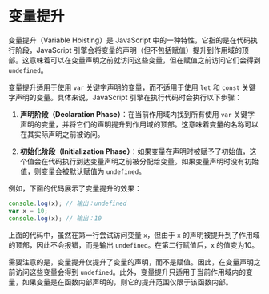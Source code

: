 # 变量提升

变量提升（Variable Hoisting）是 JavaScript 中的一种特性，它指的是在代码执行阶段，JavaScript 引擎会将变量的声明（但不包括赋值）提升到作用域的顶部。这意味着可以在变量声明之前就访问这些变量，但在赋值之前访问它们会得到 `undefined`。

变量提升适用于使用 `var` 关键字声明的变量，而不适用于使用 `let` 和 `const` 关键字声明的变量。具体来说，JavaScript 引擎在执行代码时会执行以下步骤：

1. **声明阶段（Declaration Phase）**：在当前作用域内找到所有使用 `var` 关键字声明的变量，并将它们的声明提升到作用域的顶部。这意味着变量的名称可以在其实际声明之前被访问。

2. **初始化阶段（Initialization Phase）**：如果变量在声明时被赋予了初始值，这个值会在代码执行到达变量声明之前被分配给变量。如果变量声明时没有初始值，则变量会被默认赋值为 `undefined`。

例如，下面的代码展示了变量提升的效果：

```js
console.log(x); // 输出：undefined
var x = 10;
console.log(x); // 输出：10
```

上面的代码中，虽然在第一行尝试访问变量 `x`，但由于 `x` 的声明被提升到了作用域的顶部，因此不会报错，而是输出 `undefined`。在第二行赋值后，`x` 的值变为10。

需要注意的是，变量提升仅提升了变量的声明，而不是赋值。因此，在变量声明之前访问这些变量会得到 `undefined`。此外，变量提升只适用于当前作用域内的变量，如果变量是在函数内部声明的，则它的提升范围仅限于该函数内部。
